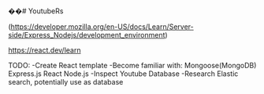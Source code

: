 ��#   Y o u t u b e R s 
 
 

(https://developer.mozilla.org/en-US/docs/Learn/Server-side/Express_Nodejs/development_environment)


https://react.dev/learn


TODO:
-Create React template
-Become familiar with:
  Mongoose(MongoDB)
  Express.js
  React
  Node.js
-Inspect Youtube Database
-Research Elastic search, potentially use as database


